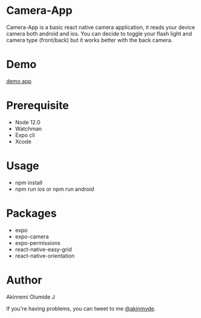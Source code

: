 # Camera-App

Camera-App is a basic react native camera application, it reads your device camera both android and ios. You can decide to toggle your flash light and camera type (front/back) but it works better with the back camera.

# Demo
[demo app](https://snack.expo.io/@akinmyde/camera)

# Prerequisite
* Node 12.0
* Watchman
* Expo cli
* Xcode

# Usage
* npm install
* npm run ios or npm run android

# Packages
* expo
* expo-camera
* expo-permissions
* react-native-easy-grid
* react-native-orientation

# Author
Akinremi Olumide J

If you're having problems, you can tweet to me [@akinmyde](https://twitter.com/akinmyde).

